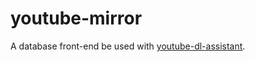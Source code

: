 <h1>youtube-mirror</h1>
<p>
A database front-end be used with <a href="https://github.com/meiyushuku/youtube-dl-assistant">youtube-dl-assistant</a>.<br/>
</p>
